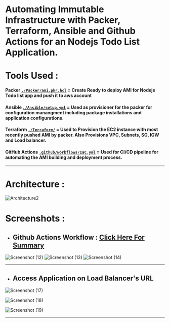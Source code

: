 # Automating Immutable Infrastructure with Packer, Terraform, Ansible and Github Actions for an Nodejs Todo List Application.

# Tools Used :

#### **Packer** [`./Packer/ami.pkr.hcl`](./Packer/ami.pkr.hcl)   = Create Ready to deploy AMI for Nodejs Todo list app and push it to aws account
#### **Ansible** [`./Ansible/setup.yml`](./Ansible/setup.yml)   = Used as provisioner for the packer for configuration manangment including package installations and application configurations.
#### **Terraform** [`./Terraform/`](./Terraform/) = Used to Provision the EC2 instance with most recently pushed AMI by packer. Also Provisions VPC, Subnets, SG, IGW and Load balancer.
#### **GitHub Actions** [`.github/workflows/IaC.yml`](.github/workflows/IaC.yml) = Used for CI/CD pipeline for automating the AMI building and deployment process.
----------

# Architecture :

![Architecture2](https://user-images.githubusercontent.com/86839948/210767757-a1ef9e7c-77c1-492e-be3f-3e054dbaeb12.jpg)


# Screenshots :

- ## Github Actions Workflow : [Click Here For Summary](https://github.com/Tarique-B/IaC-with-Packer-Terra-Ansible-GithubActions/actions/runs/3831941576)



![Screenshot (12)](https://user-images.githubusercontent.com/86839948/210515614-66b52a09-7269-4df5-b814-902cd6b7a4ea.jpg)
![Screenshot (13)](https://user-images.githubusercontent.com/86839948/210515695-880de0ae-d9df-47e6-9f84-ed97ba9d9a4a.jpg)
![Screenshot (14)](https://user-images.githubusercontent.com/86839948/210515701-eaf39831-a27b-4d16-b016-894798acb539.jpg)


----------

- ## Access Application on Load Balancer's URL



![Screenshot (17)](https://user-images.githubusercontent.com/86839948/210515706-b6d01a35-2433-49e9-94d6-f02c09bc9b75.jpg)

![Screenshot (18)](https://user-images.githubusercontent.com/86839948/210515715-42412c62-ba85-4eae-b6a2-89a0f59d9c62.jpg)

![Screenshot (19)](https://user-images.githubusercontent.com/86839948/210516786-ea4ccc4a-d13c-48fd-a95f-eb6bc1a9a0d0.jpg)



----------



